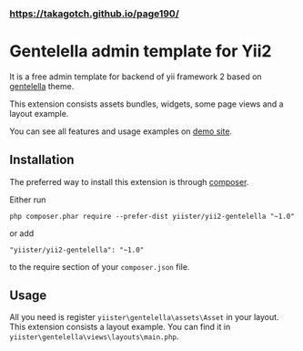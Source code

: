 ### https://takagotch.github.io/page190/

Gentelella admin template for Yii2
==================================

It is a free admin template for backend of yii framework 2 based on [gentelella](https://github.com/puikinsh/gentelella) theme.

This extension consists assets bundles, widgets, some page views and a layout example.

You can see all features and usage examples on [demo site](http://gentelella.yiister.ru).

Installation
------------

The preferred way to install this extension is through [composer](http://getcomposer.org/download/).

Either run

```
php composer.phar require --prefer-dist yiister/yii2-gentelella "~1.0"
```

or add

```
"yiister/yii2-gentelella": "~1.0"
```

to the require section of your `composer.json` file.


Usage
-----
All you need is register `yiister\gentelella\assets\Asset` in your layout. This extension consists a layout example. You can find it in `yiister\gentelella\views\layouts\main.php`.
